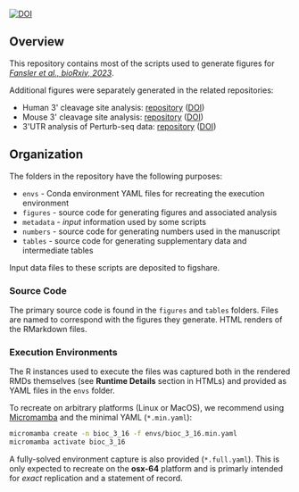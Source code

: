 [![DOI](https://zenodo.org/badge/431515147.svg)](https://zenodo.org/badge/latestdoi/431515147)

## Overview

This repository contains most of the scripts used to generate figures for
[*Fansler et al., bioRxiv, 2023*](https://www.biorxiv.org/content/10.1101/2021.11.22.469635v2).

Additional figures were separately generated in the related repositories:

- Human 3' cleavage site analysis: [repository](https://github.com/Mayrlab/hcl-analysis) ([DOI](https://doi.org/10.5281/zenodo.10892182))
- Mouse 3' cleavage site analysis: [repository](https://github.com/Mayrlab/mca-analysis) ([DOI](https://doi.org/10.5281/zenodo.10892186))
- 3'UTR analysis of Perturb-seq data: [repository](https://github.com/Mayrlab/gwps-sq) ([DOI](https://doi.org/10.5281/zenodo.10895730))


## Organization
The folders in the repository have the following purposes:

- `envs` - Conda environment YAML files for recreating the execution environment
- `figures` - source code for generating figures and associated analysis
- `metadata` - *input* information used by some scripts
- `numbers` - source code for generating numbers used in the manuscript
- `tables` - source code for generating supplementary data and intermediate tables

Input data files to these scripts are deposited to figshare.

### Source Code
The primary source code is found in the `figures` and `tables` folders. 
Files are named to correspond with the figures they generate. HTML renders
of the RMarkdown files.

### Execution Environments
The R instances used to execute the files was captured both in the rendered RMDs themselves
(see **Runtime Details** section in HTMLs) and provided as YAML files in the `envs` folder.

To recreate on arbitrary platforms (Linux or MacOS), we recommend using 
[Micromamba](https://mamba.readthedocs.io/en/latest/user_guide/micromamba.html#)
and the minimal YAML (`*.min.yaml`):

```bash
micromamba create -n bioc_3_16 -f envs/bioc_3_16.min.yaml
micromamba activate bioc_3_16
```

A fully-solved environment capture is also provided (`*.full.yaml`). This is only 
expected to recreate on the **osx-64** platform and is primarly intended for *exact* 
replication and a statement of record.
